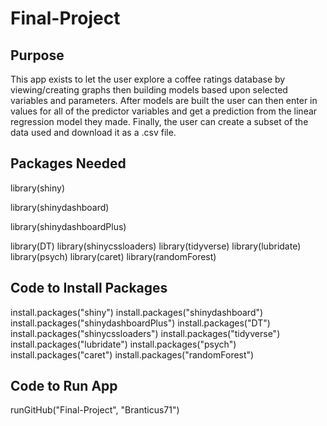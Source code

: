 # Final-Project

## Purpose

This app exists to let the user explore a coffee ratings database by viewing/creating graphs then building models based upon selected variables and parameters. After models are built the user can then enter in values for all of the predictor variables and get a prediction from the linear regression model they made. Finally, the user can create a subset of the data used and download it as a .csv file.

## Packages Needed
library(shiny)  

library(shinydashboard) 

library(shinydashboardPlus) 

library(DT)
library(shinycssloaders)
library(tidyverse)
library(lubridate)
library(psych)
library(caret)
library(randomForest)

## Code to Install Packages

install.packages("shiny")
install.packages("shinydashboard")
install.packages("shinydashboardPlus")
install.packages("DT")
install.packages("shinycssloaders")
install.packages("tidyverse")
install.packages("lubridate")
install.packages("psych")
install.packages("caret")
install.packages("randomForest")

## Code to Run App

runGitHub("Final-Project", "Branticus71")
